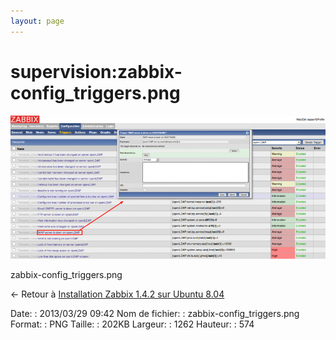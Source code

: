 ```yaml
---
layout: page
---
```


supervision:zabbix-config\_triggers.png
=======================================

[![zabbix-config\_triggers.png](../../assets/media/supervision/zabbix-config_triggers.png@cache=&w=900&h=409 "zabbix-config_triggers.png")](../../assets/media/supervision/zabbix-config_triggers.png@cache= "Afficher le fichier original")

zabbix-config\_triggers.png

← Retour à [Installation Zabbix 1.4.2 sur Ubuntu
8.04](../../zabbix/zabbix-ubuntu-install-old.html "zabbix:zabbix-ubuntu-install-old")

Date:
:   2013/03/29 09:42
Nom de fichier:
:   zabbix-config\_triggers.png
Format:
:   PNG
Taille:
:   202KB
Largeur:
:   1262
Hauteur:
:   574

